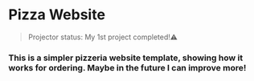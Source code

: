 # Pizza Website

> Projector status: My 1st project completed!⚠️

### This is a simpler pizzeria website template, showing how it works for ordering. Maybe in the future I can improve more!

